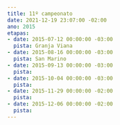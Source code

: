 ```yaml
---
title: 11º campeonato
date: 2021-12-19 23:07:00 -02:00
ano: 2015
etapas:
- date: 2015-07-12 00:00:00 -03:00
  pista: Granja Viana
- date: 2015-08-16 00:00:00 -03:00
  pista: San Marino
- date: 2015-09-13 00:00:00 -03:00
  pista: 
- date: 2015-10-04 00:00:00 -03:00
  pista: 
- date: 2015-11-29 00:00:00 -02:00
  pista: 
- date: 2015-12-06 00:00:00 -02:00
  pista: 
---
```


